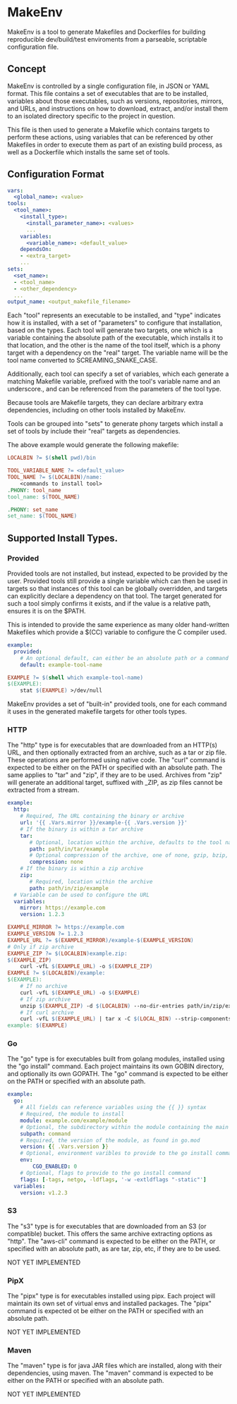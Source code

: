 # MakeEnv

MakeEnv is a tool to generate Makefiles and Dockerfiles for building reproducible dev/build/test enviroments from a parseable, scriptable configuration file.

## Concept

MakeEnv is controlled by a single configuration file, in JSON or YAML format. This file contains a set of executables that are to be installed, variables about
those executables, such as versions, repositories, mirrors, and URLs, and instructions on how to download, extract, and/or install them to an isolated directory
specific to the project in question.

This file is then used to generate a Makefile which contains targets to perform these actions, using variables that can be referenced by other Makefiles in order
to execute them as part of an existing build process, as well as a Dockerfile which installs the same set of tools.

## Configuration Format

```yaml
vars:
  <global_name>: <value>
tools:
  <tool_name>:
    <install_type>:
      <install_parameter_name>: <values>
      ...
    variables:
      <variable_name>: <default_value>
    dependsOn:
    - <extra_target>
    ...
sets:
  <set_name>:
  - <tool_name>
  - <other_dependency>
  ...
output_name: <output_makefile_filename>
```

Each "tool" represents an executable to be installed, and "type" indicates how it is installed, with a set of "parameters" to configure that installation, based on the types.
Each tool will generate two targets, one which is a variable containing the absolute path of the executable, which installs it to that location,
and the other is the name of the tool itself, which is a phony target with a dependency on the "real" target. The variable name will be the tool name converted to
SCREAMING\_SNAKE\_CASE.

Additionally, each tool can specify a set of variables, which each generate a matching Makefile variable, prefixed with the tool's variable name and an underscore., and can be referenced from the parameters of the tool type.

Because tools are Makefile targets, they can declare arbitrary extra dependencies, including on other tools installed by MakeEnv.

Tools can be grouped into "sets" to generate phony targets which install a set of tools by include their "real" targets as dependencies.

The above example would generate the following makefile:

```Makefile
LOCALBIN ?= $(shell pwd)/bin

TOOL_VARIABLE_NAME ?= <default_value>
TOOL_NAME ?= $(LOCALBIN)/name:
	<commands to install tool>
.PHONY: tool_name
tool_name: $(TOOL_NAME)

.PHONY: set_name
set_name: $(TOOL_NAME)
```

## Supported Install Types.

### Provided

Provided tools are not installed, but instead, expected to be provided by the user. Provided tools still provide a single variable which can then be
used in targets so that instances of this tool can be globally overridden, and targets can explicitly declare a dependency on that tool. The target
generated for such a tool simply confirms it exists, and if the value is a relative path, ensures it is on the $PATH.

This is intended to provide the same experience as many older hand-written Makefiles which provide a $(CC) variable to configure the C compiler used.

```yaml
example:
  provided:
    # An optional default, can either be an absolute path or a command name to be searched on the $PATH
    default: example-tool-name 
```

```Makefile
EXAMPLE ?= $(shell which example-tool-name)
$(EXAMPLE):
    stat $(EXAMPLE) >/dev/null
```

MakeEnv provides a set of "built-in" provided tools, one for each command it uses in the generated makefile targets for other tools types.

### HTTP

The "http" type is for executables that are downloaded from an HTTP(s) URL, and then optionally extracted from an archive, such as a tar or zip file.
These operations are performed using native code.
The "curl" command is expected to be either on the PATH or specified with an absolute path. The same applies to "tar" and "zip", if they are to be used.
Archives from "zip" will generate an additional target, suffixed with \_ZIP, as zip files cannot be extracted from a stream.

```yaml
example:
  http:
    # Required, The URL containing the binary or archive
    url: '{{ .Vars.mirror }}/example-{{ .Vars.version }}'
    # If the binary is within a tar archive
    tar:
       # Optional, location within the archive, defaults to the tool name at the root of the archive.
       path: path/in/tar/example
       # Optional compression of the archive, one of none, gzip, bzip, defaults to none
       compression: none
    # If the binary is within a zip archive
    zip:
       # Required, location within the archive
       path: path/in/zip/example
  # Variable can be used to configure the URL
  variables:
    mirror: https://example.com
    version: 1.2.3
```


```Makefile
EXAMPLE_MIRROR ?= https://example.com
EXAMPLE_VERSION ?= 1.2.3
EXAMPLE_URL ?= $(EXAMPLE_MIRROR)/example-$(EXAMPLE_VERSION)
# Only if zip archive 
EXAMPLE_ZIP ?= $(LOCALBIN)example.zip:
$(EXAMPLE_ZIP)
	curl -vfL $(EXAMPLE_URL) -o $(EXAMPLE_ZIP)
EXAMPLE ?= $(LOCALBIN)/example:
$(EXAMPLE):
	# If no archive
	curl -vfL $(EXAMPLE_URL) -o $(EXAMPLE)
	# If zip archive
	unzip $(EXAMPLE_ZIP) -d $(LOCALBIN) --no-dir-entries path/in/zip/example
	# If curl archive
	curl -vfL $(EXAMPLE_URL) | tar x -C $(LOCAL_BIN) --strip-components=3 path/in/tar/example
example: $(EXAMPLE)
```

### Go

The "go" type is for executables built from golang modules, installed using the "go install" command. Each project maintains its own GOBIN directory, and optionally its own GOPATH.
The "go" command is expected to be either on the PATH or specified with an absolute path.

```yaml
example:
  go:
    # All fields can reference variables using the {{ }} syntax
    # Required, the module to install
    module: example.com/example/module
    # Optional, the subdirectory within the module containing the main package
    subpath: command
    # Required, the version of the module, as found in go.mod
    version: {{ .Vars.version }}
    # Optional, environment varibles to provide to the go install command
    env:
        CGO_ENABLED: 0
    # Optional, flags to provide to the go install command
    flags: [-tags, netgo, -ldflags, '-w -extldflags "-static"']
  variables:
    version: v1.2.3
```

### S3

The "s3" type is for executables that are downloaded from an S3 (or compatible) bucket. This offers the same archive extracting options as "http".
The "aws-cli" command is expected to be either on the PATH, or specified with an absolute path, as are tar, zip, etc, if they are to be used.

NOT YET IMPLEMENTED

### PipX

The "pipx" type is for executables installed using pipx. Each project will maintain its own set of virtual envs and installed packages.
The "pipx" command is expected ot be either on the PATH or specified with an absolute path.

NOT YET IMPLEMENTED

### Maven

The "maven" type is for java JAR files which are installed, along with their dependencies, using maven.
The "maven" command is expected to be either on the PATH or specified with an absolute path.

NOT YET IMPLEMENTED
